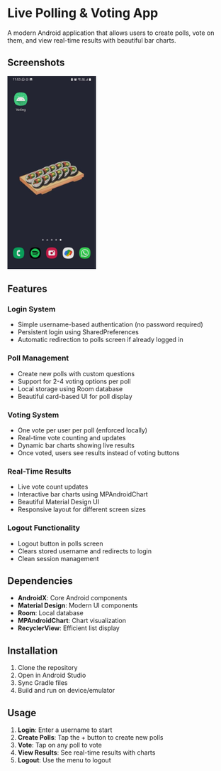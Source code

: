 # Live Polling & Voting App

A modern Android application that allows users to create polls, vote on them, and view real-time results with beautiful bar charts.

## Screenshots

<img src="https://github.com/narsale17/Voting_App/blob/main/Voting_App_Media/IMG-20250808-WA0005.jpg" width="200" />  

## Features

### Login System
- Simple username-based authentication (no password required)
- Persistent login using SharedPreferences
- Automatic redirection to polls screen if already logged in

### Poll Management
- Create new polls with custom questions
- Support for 2-4 voting options per poll
- Local storage using Room database
- Beautiful card-based UI for poll display

### Voting System
- One vote per user per poll (enforced locally)
- Real-time vote counting and updates
- Dynamic bar charts showing live results
- Once voted, users see results instead of voting buttons

### Real-Time Results
- Live vote count updates
- Interactive bar charts using MPAndroidChart
- Beautiful Material Design UI
- Responsive layout for different screen sizes

### Logout Functionality
- Logout button in polls screen
- Clears stored username and redirects to login
- Clean session management

## Dependencies

- **AndroidX**: Core Android components
- **Material Design**: Modern UI components
- **Room**: Local database
- **MPAndroidChart**: Chart visualization
- **RecyclerView**: Efficient list display

## Installation

1. Clone the repository
2. Open in Android Studio
3. Sync Gradle files
4. Build and run on device/emulator

## Usage

1. **Login**: Enter a username to start
2. **Create Polls**: Tap the + button to create new polls
3. **Vote**: Tap on any poll to vote
4. **View Results**: See real-time results with charts
5. **Logout**: Use the menu to logout
